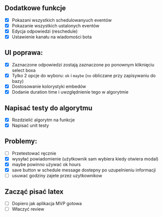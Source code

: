 ## Dodatkowe funkcje
- [x] Pokazani wszystkich schedulowanyuch eventów
- [x] Pokazanie wszystkich ustalonych eventów
- [x] Edycja odpowiedzi (reschedule) 
- [x] Ustawienie kanału na wiadomości bota

## UI poprawa:
- [x] Zaznaczone odpowiedzi zostają zaznaczone po ponownym kliknięciu select boxa
- [x] Tylko 2 opcje do wyboru: `ok` i `maybe` (`no` obliczane przy zapisywaniu do bazy)
- [x] Dostosowanie kolorystyki embedów
- [x] Dodanie duration time i uwzględnienie tego w algorytmie

## Napisać testy do algorytmu
- [x] Rozdzielić algorytm na funkcje
- [x] Napisać unit testy

## Problemy:
- [ ] Przetestować ręcznie
- [x] wysyłać powiadomienie (użytkownik sam wybiera kiedy otwiera modal)
- [x] maybe powinno używać ok hours
- [x] save button w schedule message dostepny po uzupelnieniu informacji
- [ ] usuwać godziny zajete przez uzytkownikow

## Zacząć pisać latex 
- [ ] Dopiero jak aplikacja MVP gotowa
- [ ] Właczyć review